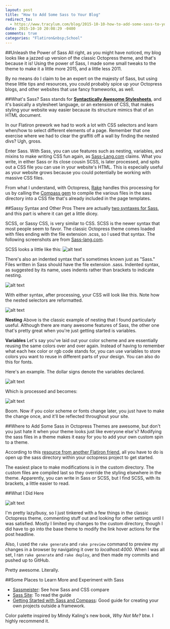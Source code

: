 ```yaml
---
layout: post
title: "How to Add Some Sass to Your Blog"
redirect_to:
  - https://www.tracylum.com/blog/2015-10-10-how-to-add-some-sass-to-your-blog/
date: 2015-10-10 20:08:29 -0400
comments: true
categories: "Flatiron&nbsp;School"
---
```


##Unleash the Power of Sass
All right, as you might have noticed, my blog looks like a jazzed up version of the classic Octopress theme, and that's because it is! Using the power of Sass, I made some small tweaks to the theme to make it a little more 2015, and a little less 2011. 

By no means do I claim to be an expert on the majesty of Sass, but using these little tips and resources, you could probably spice up your Octopress blogs, and other websites that use fancy frameworks, as well.

##What's Sass? 
Sass stands for [**Syntactically Awesome Stylesheets**](http://sass-lang.com/documentation/file.SASS_REFERENCE.html), and it's basically a stylesheet language, or an extension of CSS, that makes styling your website way easier because its structure mimics that of an HTML document. 

In our Flatiron prework we had to work a lot with CSS selectors and learn when/how to select different elements of a page. Remember that one exercise where we had to clear the graffiti off a wall by finding the nested divs? Ugh, gross. 

Enter Sass. With Sass, you can use features such as nesting, variables, and mixins to make writing CSS fun again, as [Sass-Lang.com](http://sass-lang.com/guide) claims. What you write, in either Sass or its close cousin SCSS, is later processed, and spits out a CSS file you can use in your website's HTML. This is especially useful as your website grows because you could potentially be working with massive CSS files. 

From what I understand, with Octopress, [Rake](https://rubygems.org/gems/rake/versions/10.4.2) handles this processing for us by calling the [Compass gem](http://compass-style.org/) to compile the various files in the sass directory into a CSS file that's already included in the page templates.   

<!--more--> 

##Sassy Syntax and Other Pros 
There are actually [two syntaxes for Sass](http://sass-lang.com/guide), and this part is where it can get a little dicey.

SCSS, or Sassy CSS, is very similar to CSS. SCSS is the newer syntax that most people seem to favor. The classic Octopress theme comes loaded with files ending with the file extension .scss, so I used that syntax. The following screenshots are from [Sass-lang.com](http://sass-lang.com).

SCSS looks a little like this:
![alt text](/images/scss-example.png "SCSS Example")

There's also an indented syntax that's sometimes known just as "Sass." Files written in Sass should have the file extension .sass. Indented syntax, as suggested by its name, uses indents rather than brackets to indicate nesting. 

![alt text](/images/sass-example.png "Sass Example")

With either syntax, after processing, your CSS will look like this. Note how the nested selectors are reformatted. 

![alt text](/images/css-example.png "CSS Example")


**Nesting**
Above is the classic example of nesting that I found particularly useful. Although there are many awesome features of Sass, the other one that's pretty great when you're just getting started is variables.


**Variables**
Let's say you've laid out your color scheme and are essentially reusing the same colors over and over again. Instead of having to remember what each hex color or rgb code stands for, you can use variables to store colors you want to reuse in different parts of your design. You can also do this for fonts. 

Here's an example. The dollar signs denote the variables declared.

![alt text](/images/scss-variables-example.png "SCSS Variables Example")

Which is processed and becomes: 

![alt text](/images/css-variables-output.png "CSS Variables Output")

Boom. Now if you color scheme or fonts change later, you just have to make the change once, and it'll be reflected throughout your site. 


##Where to Add Some Sass in Octopress 
Themes are awesome, but don't you just hate it when your theme looks just like everyone else's? Modifying the sass files in a theme makes it easy for you to add your own custom spin to a theme. 

According to this [resource from another Flatiron friend](http://tsiege.github.io/blog/2014/04/27/tips-on-setting-up-octopress/), all you have to do is open up the sass directory within your octopress project to get started. 

The easiest place to make modifications is in the custom directory. The custom files are compiled last so they override the styling elsewhere in the theme. Apparently, you can write in Sass or SCSS, but I find SCSS, with its brackets, a little easier to read.  


##What I Did Here

![alt text](/images/scss-code.png "My SCSS Code")

I'm pretty lazy/busy, so I just tinkered with a few things in the classic Octopress theme, commenting stuff out and looking for other settings until I was satisfied. Mostly I limited my changes to the custom directory, though I did have to go into the base theme to modify the link hover actions for the post headline.

Also, I used the `rake generate` and `rake preview` command to preview my changes in a browser by navigating it over to *localhost:4000*. When I was all set, I ran `rake generate` and `rake deploy`, and then made my commits and pushed up to GitHub. 

Pretty awesome. Literally.   

##Some Places to Learn More and Experiment with Sass

- [Sassmeister](http://sassmeister.com/): See how Sass and CSS compare
- [Sass Site](http://sass-lang.com/guide): To read the guide
- [Getting Started with Sass and Compass](http://thesassway.com/beginner/getting-started-with-sass-and-compass): Good guide for creating your own projects outside a framework. 

Color palette inspired by Mindy Kaling's new book, *Why Not Me?* btw. I highly recommend it.
